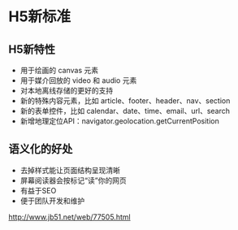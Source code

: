 # H5新标准

## H5新特性

- 用于绘画的 canvas 元素
- 用于媒介回放的 video 和 audio 元素
- 对本地离线存储的更好的支持
- 新的特殊内容元素，比如 article、footer、header、nav、section
- 新的表单控件，比如 calendar、date、time、email、url、search
- 新增地理定位API：navigator.geolocation.getCurrentPosition

## 语义化的好处

- 去掉样式能让页面结构呈现清晰
- 屏幕阅读器会按标记“读”你的网页
- 有益于SEO
- 便于团队开发和维护

http://www.jb51.net/web/77505.html
